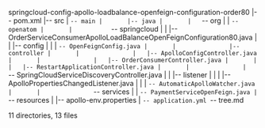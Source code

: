 springcloud-config-apollo-loadbalance-openfeign-configuration-order80
|-- pom.xml
|-- src
|   `-- main
|       |-- java
|       |   `-- org
|       |       `-- openatom
|       |           `-- springcloud
|       |               |-- OrderServiceConsumerApolloLoadBalanceOpenFeignConfiguration80.java
|       |               |-- config
|       |               |   `-- OpenFeignConfig.java
|       |               |-- controller
|       |               |   |-- ApolloConfigController.java
|       |               |   |-- OrderConsumerController.java
|       |               |   |-- RestartApplicationController.java
|       |               |   `-- SpringCloudServiceDiscoveryController.java
|       |               |-- listener
|       |               |   |-- ApolloPropertiesChangedListener.java
|       |               |   `-- AutomaticApolloWatcher.java
|       |               `-- services
|       |                   `-- PaymentServiceOpenFeign.java
|       `-- resources
|           |-- apollo-env.properties
|           `-- application.yml
`-- tree.md

11 directories, 13 files
